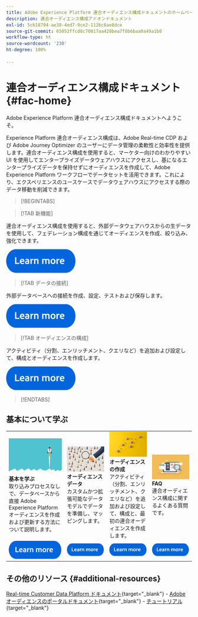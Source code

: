 ```yaml
---
title: Adobe Experience Platform 連合オーディエンス構成ドキュメントのホームページ
description: 連合オーディエンス構成アドオンドキュメント
exl-id: 5cb18794-ae38-4ed7-9ce2-112bc6ae8dce
source-git-commit: 65052ffcd8c70817aa428bea7f8b6baa0a49a1b0
workflow-type: ht
source-wordcount: '230'
ht-degree: 100%

---
```


# 連合オーディエンス構成ドキュメント  {#fac-home}

Adobe Experience Platform 連合オーディエンス構成ドキュメントへようこそ。

Experience Platform 連合オーディエンス構成は、Adobe Real-time CDP および Adobe Journey Optimizer のユーザーにデータ管理の柔軟性と効率性を提供します。連合オーディエンス構成を使用すると、マーケター向けのわかりやすい UI を使用してエンタープライズデータウェアハウスにアクセスし、基になるエンタープライズデータを保持せずにオーディエンスを作成して、Adobe Experience Platform ワークフローでデータセットを活用できます。これにより、エクスペリエンスのユースケースでデータウェアハウスにアクセスする際のデータ移動を削減できます。

>[!BEGINTABS]

>[!TAB 新機能]

連合オーディエンス構成を使用すると、外部データウェアハウスからの生データを使用して、フェデレーション構成を通じてオーディエンスを作成、絞り込み、強化できます。

[![画像](assets/learn-more-button.svg)](start/release-notes.md)

>[!TAB データの接続]

外部データベースへの接続を作成、設定、テストおよび保存します。

[![画像](assets/learn-more-button.svg)](connections/federated-db.md)

>[!TAB オーディエンスの構成]

アクティビティ（分割、エンリッチメント、クエリなど）を追加および設定して、構成とオーディエンスを作成します。

[![画像](assets/learn-more-button.svg)](compositions/gs-compositions.md)

>[!ENDTABS]

## 基本について学ぶ

<table style="table-layout:fixed">
  <tr style="border: 0;">
    <td>
    <a href="start/get-started.md"><img src="assets/do-not-localize/start-quick.png"></a>
    <div><strong>基本を学ぶ</strong><br/>取り込みプロセスなしで、データベースから直接 Adobe Experience Platform オーディエンスを作成および更新する方法について説明します。
    </div>
    </td>
    <td>
    <a href="data-management/gs-models.md"><img src="assets/do-not-localize/start-profiles.png"></a>
    <div><strong>オーディエンスデータ</strong><br/>カスタムかつ拡張可能なデータモデルでデータを準備し、マッピングします。
    </div>
    </td>
    <td>
    <a href="compositions/gs-compositions.md"><img src="assets/do-not-localize/start-journey.jpeg"></a>
    <div><strong>オーディエンスの作成</strong><br/>アクティビティ（分割、エンリッチメント、クエリなど）を追加および設定して、構成と、最初の連合オーディエンスを作成します。
    </div>
    </td>
    <td>
    <a href="start/faq.md"><img src="assets/do-not-localize/start-faq.png"></a>
    <div><strong>FAQ</strong><br/>連合オーディエンス構成に関するよくある質問です。</div>
    </td>
  </tr>
  <tr style="border: 0;">
    <td><a href="start/get-started.md"><img src="assets/learn-more-button.svg"></a></td>
    <td><a href="data-management/gs-models.md"><img src="assets/learn-more-button.svg"></a></td>
    <td><a href="compositions/gs-compositions.md"><img src="assets/learn-more-button.svg"></a></td>
    <td><a href="start/faq.md"><img src="assets/learn-more-button.svg"></a></td>
    </tr>
</table>

## その他のリソース  {#additional-resources}

[Real-time Customer Data Platform ドキュメント](https://experienceleague.adobe.com/ja/docs/experience-platform/rtcdp/home){target="_blank"} - [Adobe オーディエンスのポータルドキュメント](https://experienceleague.adobe.com/ja/docs/experience-platform/segmentation/ui/audience-dashboard){target="_blank"} - [チュートリアル](https://experienceleague.adobe.com/ja/docs/platform-learn/tutorials/audiences/introduction-to-audience-portal-and-composition){target="_blank"}
